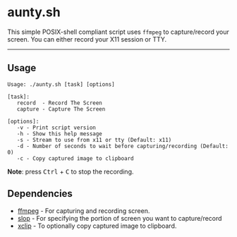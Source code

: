 # aunty.sh
This simple POSIX-shell compliant script uses `ffmpeg`
to capture/record your screen. You can either record
your X11 session or TTY.

---
## Usage

```plain
Usage: ./aunty.sh [task] [options]

[task]:
   record  - Record The Screen
   capture - Capture The Screen

[options]:
   -v - Print script version
   -h - Show this help message
   -s - Stream to use from x11 or tty (Default: x11)
   -d - Number of seconds to wait before capturing/recording (Default: 0)
   -c - Copy captured image to clipboard
```

**Note**: press <kbd>Ctrl</kbd> + <kbd>C</kbd> to stop the recording.

## Dependencies

- [ffmpeg](https://repology.org/project/ffmpeg/) - For capturing and recording screen.
- [slop](https://repology.org/project/slop/) - For specifying the portion of screen you want to capture/record
- [xclip](https://repology.org/project/xclip/) - To optionally copy captured image to clipboard.

